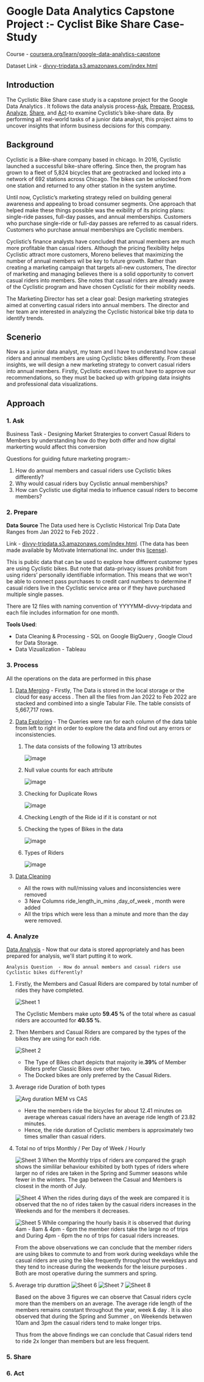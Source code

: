 # Google Data Analytics Capstone Project :- Cyclist Bike Share Case-Study
Course - [coursera.org/learn/google-data-analytics-capstone](https://www.coursera.org/learn/google-data-analytics-capstone)

Dataset Link - [divvy-tripdata.s3.amazonaws.com/index.html](https://divvy-tripdata.s3.amazonaws.com/index.html)
## Introduction

The Cyclistic Bike Share case study is a capstone project for the Google Data Analytics . It follows the data analysis process-[Ask](ASK), [Prepare](Prepare), [Process](Process), [Analyze](Analyze), [Share](Share), and [Act](Act)-to examine Cyclistic’s bike-share data. By performing all real-world tasks of a junior data analyst, this project aims to uncover insights that inform business decisions for this company.
## Background

 Cyclistic is a Bike-share company based in chicago. In 2016, Cyclistic launched a successful bike-share offering. Since then, the program has grown
 to a fleet of 5,824 bicycles that are geotracked and locked into a network of 692 stations
 across Chicago. The bikes can be unlocked from one station and returned to any other station
 in the system anytime.
 
 Until now, Cyclistic’s marketing strategy relied on building general awareness and appealing to
 broad consumer segments. One approach that helped make these things possible was the
 exibility of its pricing plans: single-ride passes, full-day passes, and annual memberships.
 Customers who purchase single-ride or full-day passes are referred to as casual riders.
 Customers who purchase annual memberships are Cyclistic members.
 
 Cyclistic’s finance analysts have concluded that annual members are much more profitable
 than casual riders. Although the pricing flexibility helps Cyclistic attract more customers,
 Moreno believes that maximizing the number of annual members wil be key to future growth.
 Rather than creating a marketing campaign that targets all-new customers, The director of marketing and managing believes
 there is a solid opportunity to convert casual riders into members. She notes that casual riders
 are already aware of the Cyclistic program and have chosen Cyclistic for their mobility needs.
 
 The Marketing Director has set a clear goal: Design marketing strategies aimed at converting casual riders into
 annual members. The director and her team are interested in
 analyzing the Cyclistic historical bike trip data to identify trends.

 ## Scenerio
 Now as a junior data analyst, my team and I have to understand how casual riders and annual members are using Cyclistic bikes differently. From these insights, we 
 will design a new marketing strategy to convert casual riders into annual members.
 Firstly, Cyclistic executives must have to approve our recommendations, so they must be backed up with gripping data insights and professional data visualizations.

## Approach
### 1. Ask

Business Task - Designing Market Stratergies to convert Casual Riders to Members by understanding how do they both differ and how digital markerting would affect this conversion

Questions for guiding future marketing program:-

1. How do annual members and casual riders use Cyclistic bikes differently?
2. Why would casual riders buy Cyclistic annual memberships?
3. How can Cyclistic use digital media to influence casual riders to become members?

### 2. Prepare
**Data Source**
The Data used here is Cyclistic Historical Trip Data Date Ranges from Jan 2022 to Feb 2022 . 

Link - [divvy-tripdata.s3.amazonaws.com/index.html](https://divvy-tripdata.s3.amazonaws.com/index.html).
(The data has been made available by Motivate International Inc. under this [license](https://divvybikes.com/data-license-agreement)).

This is public data that can be used to explore how different customer types are using Cyclistic bikes. But note that data-privacy issues prohibit from using riders’ personally identifiable information. This means that we won’t be able to connect pass purchases to credit card numbers to determine if casual riders live in the Cyclistic service area or if they have purchased multiple single passes.

There are 12 files with naming convention of YYYYMM-divvy-tripdata and each file includes information for one month.

**Tools Used**:
- Data Cleaning & Processing - SQL on Google BigQuery , Google Cloud for Data Storage.
- Data Vizualization - Tableau

### 3. Process
All the operations on the data are performed in this phase
1. [Data Merging](https://github.com/jasraj104/Cyclist-bike-share-data/blob/main/1%20-%20Cyclist_Data%20_Merging%20.sql) - Firstly, The Data is stored in the local storage or the cloud for easy access . Then all the files from Jan 2022 to Feb 2022 are stacked and combined into a single Tabular File. The table consists of 5,667,717 rows.

2. [Data Exploring](https://github.com/jasraj104/Cyclist-bike-share-data/blob/main/2%20-%20Data%20exploration.sql) - The Queries were ran for each column of the data table from left to right in order to explore the data and find out any errors or inconsistencies.
    1. The data consists of the following 13 attributes 
       
       ![image](https://github.com/user-attachments/assets/3552ebe1-7b6e-443c-927e-2f1daefc1e9d)
    2. Null value counts for each attribute
       
       ![image](https://github.com/user-attachments/assets/a065e2b0-31ae-476e-a545-1a632afcf52f)
    3. Checking for Duplicate Rows
	
       ![image](https://github.com/user-attachments/assets/b7ebff54-79f1-4d0c-98e8-5fafb5afbba4)

    4. Checking Length of the Ride id if it is constant or not
    5. Checking the types of Bikes in the data
    
       ![image](https://github.com/user-attachments/assets/9842149d-943f-4d6d-ad6d-a3b16b8f55d2)
    6. Types of Riders
   
       ![image](https://github.com/user-attachments/assets/937e2731-ca2f-4b41-810d-e7b2ac0e8659)



3. [Data Cleaning](https://github.com/jasraj104/Cyclist-bike-share-data/blob/main/3%20-%20Cleaned_data.sq)

   - All the rows with null/missing values and inconsistencies were removed
   - 3 New Columns ride_length_in_mins ,day_of_week , month were added
   - All the trips which were less than a minute and more than the day were removed.
  
### 4. Analyze
[Data Analysis](https://github.com/jasraj104/Cyclist-bike-share-data/blob/main/4%20-%20Analysis.sql) - Now that our data is stored appropriately and has been prepared for analysis, we'll start putting it to work.
 
 	Analysis Question  - How do annual members and casual riders use Cyclistic bikes differently?
 1. Firstly, the Members and Casual Riders are compared by total number of rides they have completed.

    ![Sheet 1](https://github.com/user-attachments/assets/28c2ab0a-2daa-4736-b7d9-6e34dda59fd5)

    The Cyclistic Members make upto **59.45 %** of the total where as casual riders are accounted for **40.55 %**.
 3. Then Members and Casual Riders are compared by the types of the bikes they are using for each ride.

    ![Sheet 2](https://github.com/user-attachments/assets/90171dcd-ac7a-4803-9584-41230e632048)

    - The Type of Bikes chart depicts that majority ie.**39%** of Member Riders prefer Classic Bikes over other two.
    - The Docked bikes are only preferred by the Casual Riders.
 4. Average ride Duration of both types

    ![Avg duration MEM vs CAS](https://github.com/user-attachments/assets/4625b595-ad44-4057-a26a-627b7b2f22c6)

    - Here the members ride the bicycles for about 12.41 minutes on average whereas casual riders have an average ride length of 23.82 minutes.
    - Hence, the ride duration of Cyclistic members is approximately two times smaller than casual riders.
 5. Total no of trips Monthly / Per Day of Week / Hourly

    ![Sheet 3](https://github.com/user-attachments/assets/b2fcca50-aa57-4b93-b39b-bf6fe7be553b)
    When the Monthly trips of riders are compared the graph shows the simililar behaviour exhibited by both types of riders where larger no of rides are taken in the Spring and Summer seasons while fewer in the winters. The gap between the Casual and Members is closest in the month of July.
    
    ![Sheet 4](https://github.com/user-attachments/assets/8d24d4c2-c917-4241-b513-e5a70a444f2f)
    When the rides during days of the week are compared it is observed that the no of rides taken by the casual riders increases in the Weekends and for the members it decreases.
    
    ![Sheet 5](https://github.com/user-attachments/assets/d1f47ae9-f97b-4eac-acf1-3ecb6192641f)
    While comparing the hourly basis it is observed that during 4am - 8am & 4pm - 6pm the member riders take the large no of trips and During 4pm - 6pm the no of trips for casual riders increases.

    From the above observations we can conclude that the member riders are using bikes to commute to and from work during weekdays while the casual riders are using the bike frequently throughout the weekdays and they tend to increase during the weekends for the leisure purposes . Both are most operative during the summers and spring.
 6. Average trip durattion
    ![Sheet 6](https://github.com/user-attachments/assets/21083f89-baae-422b-8ef3-953f477d5d9b)
    ![Sheet 7](https://github.com/user-attachments/assets/3c837d34-a5eb-4fea-8a70-6806196b4f5c)
    ![Sheet 8](https://github.com/user-attachments/assets/5aeda7bf-a9a1-4e65-ae32-6165aa2627a2)

    Based on the above 3 figures we can observe that Casual riders cycle more than the members on an average. The average ride length of the members remains constant throughout the year, week & day . It is also observed that during the Spring and Summer , on Weekends betwwen 10am and 3pm the casual riders tend to make longer trips.

    Thus from the above findings we can conclude that Casual riders tend to ride 2x longer than members but are less frequent.




    
 
### 5. Share
### 6. Act

